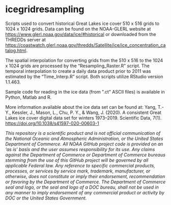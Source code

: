 # icegridresampling
Scripts used to convert historical Great Lakes ice cover 510 x 516 grids to 1024 x 1024 grids.  Data can be found on the NOAA-GLERL website at https://www.glerl.noaa.gov/data/ice/#historical or downloaded from the THREDDs server at https://coastwatch.glerl.noaa.gov/thredds/Satellite/ice/ice_concentration_catalog.html.  


The spatial interpolation for converting grids from the 510 x 516 to the 1024 x 1024 grids are processed by the “Resampling_Raster.R” script.  The temporal interpolation to create a daily data product prior to 2011 was estimated by the “Time_Interp.R” script.  Both scripts utilize RStudio version 1.1.463.

Sample code for reading in the ice data (from ".ct" ASCII files) is available in Python, Matlab and R.

More information available about the ice data set can be found at: 
Yang, T.-Y., Kessler, J., Mason, L., Chu, P. Y., & Wang, J. (2020). A consistent Great Lakes ice cover digital data set for winters 1973–2019. Scientific Data, 7(1). https://doi.org/10.1038/s41597-020-00603-1



_This repository is a scientific product and is not official communication of the National Oceanic and
Atmospheric Administration, or the United States Department of Commerce. All NOAA GitHub project code is
provided on an ‘as is’ basis and the user assumes responsibility for its use. Any claims against the Department of
Commerce or Department of Commerce bureaus stemming from the use of this GitHub project will be governed
by all applicable Federal law. Any reference to specific commercial products, processes, or services by service
mark, trademark, manufacturer, or otherwise, does not constitute or imply their endorsement, recommendation or
favoring by the Department of Commerce. The Department of Commerce seal and logo, or the seal and logo of a
DOC bureau, shall not be used in any manner to imply endorsement of any commercial product or activity by
DOC or the United States Government._
